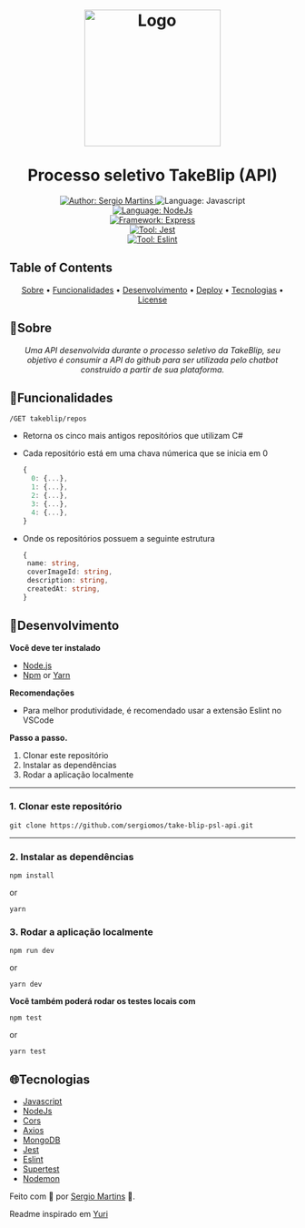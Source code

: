 <h1 align="center">
	<img src="https://avatars.githubusercontent.com/u/4369522?s=200&v=4"  alt="Logo"  width="240"><br><br>
    Processo seletivo TakeBlip (API)
</h1>

<div>
    <p align="center">
    <a href="https://www.linkedin.com/in/sergiomos/" target="_blank">
        <img src="https://img.shields.io/static/v1?label=Author&message=Sérgio Martins&color=0C7ABF&style=for-the-badge&logo=LinkedIn" alt="Author: Sergio Martins"/>
    </a>
        <img src="https://img.shields.io/static/v1?label=Language&message=Javascript&color=yellow&style=for-the-badge&logo=JavaScript" alt="Language: Javascript">
    </a>
  <br>
    <a href="#">
      <img  src="https://img.shields.io/static/v1?label=Tool&message=NodeJs&color=589652&style=for-the-badge&logo=node.js"  alt="Language: NodeJs">
    </a>
     <br>
    <a href="#">
      <img  src="https://img.shields.io/static/v1?label=Framework&message=Express&color=EEEEEE&style=for-the-badge&logo=express"  alt="Framework: Express">
    </a>
         <br>
    <a href="#">
      <img  src="https://img.shields.io/static/v1?label=Tool&message=Jest&color=910E1B&style=for-the-badge&logo=jest"  alt="Tool: Jest">
    </a>
             <br>
    <a href="#">
      <img  src="https://img.shields.io/static/v1?label=Tool&message=Eslint&color=482FBD&style=for-the-badge&logo=eslint"  alt="Tool: Eslint">
    </a>
</div>

## Table of Contents

<p align="center">
 <a href="#sobre">Sobre</a> •
 <a href="#funcionalidades">Funcionalidades</a> •
 <a href="#desenvolvimento">Desenvolvimento</a> • 
 <a href="#deploy">Deploy</a> • 
 <a href="#tecnologias">Tecnologias</a> • 
 <a href="#license">License</a>
</p>

## 📌Sobre

<div>
    <p align="center">
    <em>
        Uma API desenvolvida durante o processo seletivo da TakeBlip, seu objetivo é consumir a API do github para ser utilizada pelo chatbot construido a partir de sua plataforma.
    </em>
    </p>
</div>

## 🚀Funcionalidades

```/GET takeblip/repos```

- Retorna os cinco mais antigos repositórios que utilizam C#

- Cada repositório está em uma chava númerica que se inicia em 0
  ```js
  {
    0: {...},
    1: {...},
    2: {...},
    3: {...},
    4: {...},
  }
  ```

- Onde os repositórios possuem a seguinte estrutura
  ```ts
  {
   name: string,
   coverImageId: string,
   description: string,
   createdAt: string,
  }
  ```
## 📕Desenvolvimento

**Você deve ter instalado**
- [Node.js](https://nodejs.org/en/)
- [Npm](https://www.npmjs.com/) or [Yarn](https://yarnpkg.com/)

**Recomendações**
- Para melhor produtividade, é recomendado usar a extensão Eslint no VSCode

**Passo a passo.**
1. Clonar este repositório
2. Instalar as dependências
3. Rodar a aplicação localmente
  ---
### 1. Clonar este repositório
```
git clone https://github.com/sergiomos/take-blip-psl-api.git
```
---
### 2. Instalar as dependências
```
npm install
```
or
```
yarn
```

### 3. Rodar a aplicação localmente

```
npm run dev
```
or
```
yarn dev
```

**Você também poderá rodar os testes locais com**

```
npm test
```
or
```
yarn test
```
## 🌐Tecnologias

- [Javascript](https://developer.mozilla.org/pt-BR/docs/Web/JavaScript)
- [NodeJs](https://nodejs.org/en/)
- [Cors](https://github.com/expressjs/cors)
- [Axios](https://axios-http.com/)
- [MongoDB](https://www.mongodb.com/pt-br)
- [Jest](https://jestjs.io/pt-BR/)
- [Eslint](https://eslint.org/)
- [Supertest](https://eslint.org/)
- [Nodemon](https://github.com/remy/nodemon#nodemon)

Feito com 💜 por [Sergio Martins](https://github.com/Yuri-stack) 🚀.

Readme inspirado em [Yuri](https://github.com/Yuri-stack)
